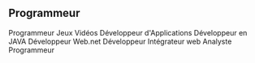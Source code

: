## Programmeur ##
Programmeur Jeux Vidéos
Développeur d'Applications
Développeur en JAVA
Développeur Web.net
Développeur Intégrateur web
Analyste Programmeur